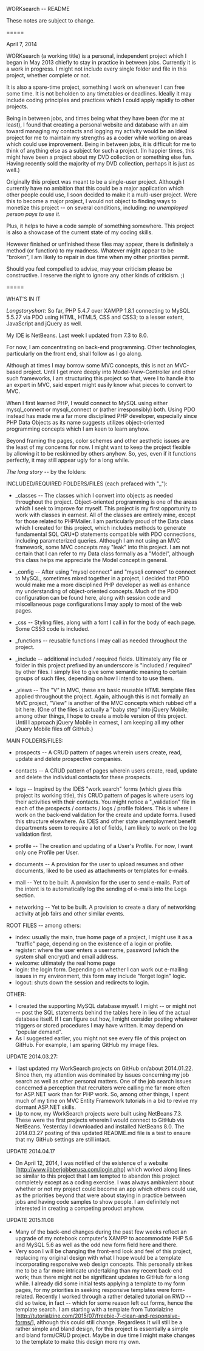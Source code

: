 WORKsearch -- README

These notes are subject to change.

=====

April 7, 2014

WORKsearch (a working title) is a personal, independent project which I began in
May 2013 chiefly to stay in practice in between jobs. Currently it is a work in
progress. I might not include every single folder and file in this project,
whether complete or not.

It is also a spare-time project, something I work on whenever I can free some
time. It is not beholden to any timetables or deadlines. Ideally it may include
coding principles and practices which I could apply rapidly to other projects. 

Being in between jobs, and times being what they have been (for me at least), I
found that creating a personal website and database with an aim toward managing
my contacts and logging my activity would be an ideal project for me to maintain
my strengths as a coder while working on areas which could use improvement.
Being in between jobs, it is difficult for me to think of anything else as a
subject for such a project. (In happier times, this might have been a project
about my DVD collection or something else fun. Having recently sold the majority
of my DVD collection, perhaps it is just as well.)

Originally this project was meant to be a single-user project. Although I
currently have no ambition that this could be a major application which other
people could use, I soon decided to make it a multi-user project. Were this to
become a major project, I would not object to finding ways to monetize this
project -- on several conditions, including: *no unemployed person pays to use
it*.

Plus, it helps to have a code sample of something somewhere. This project is
also a showcase of the current state of my coding skills.

However finished or unfinished these files may appear, there is definitely a
method (or function) to my madness. Whatever might appear to be "broken", I am
likely to repair in due time when my other priorities permit.

Should you feel compelled to advise, may your criticism please be constructive.
I reserve the right to ignore any other kinds of criticism. ;)

=====

WHAT'S IN IT

*Longstoryshort*: So far, PHP 5.4.7 over XAMPP 1.8.1 connecting to MySQL 5.5.27
via PDO using HTML, HTML5, CSS and CSS3; to a lesser extent, JavaScript and
jQuery as well.

My IDE is NetBeans. Last week I updated from 7.3 to 8.0.

For now, I am concentrating on back-end programming. Other technologies,
particularly on the front end, shall follow as I go along.

Although at times I may borrow some MVC concepts, this is not an MVC-based
project. Until I get more deeply into Model-View-Controller and other such
frameworks, I am structuring this project so that, were I to handle it to an
expert in MVC, said expert might easily know what pieces to convert to MVC.

When I first learned PHP, I would connect to MySQL using either mysql_connect or
mysqli_connect or (rather irresponsibly) both. Using PDO instead has made me a
far more disciplined PHP developer, especially since PHP Data Objects as its
name suggests utilizes object-oriented programming concepts which I am keen to
learn anyhow.

Beyond framing the pages, color schemes and other aesthetic issues are the least
of my concerns for now. I might want to keep the project flexible by allowing it
to be reskinned by others anyhow. So, yes, even if it functions perfectly, it
may still appear ugly for a long while.

*The long story* -- by the folders:

INCLUDED/REQUIRED FOLDERS/FILES (each prefaced with "_"):

- _classes -- The classes which I convert into objects as needed throughout the
project. Object-oriented programming is one of the areas which I seek to
improve for myself. This project is my first opportunity to work with classes in
earnest. All of the classes are entirely mine, except for those related to
PHPMailer. I am particularly proud of the Data class which I created for this
project, which includes methods to generate fundamental SQL C*R*U*D statements
compatible with PDO connections, including parameterized queries. Although I am
not using an MVC framework, some MVC concepts may "leak" into this project. I am
not certain that I can refer to my Data class formally as a "Model", although
this class helps me appreciate the Model concept in general.

- _config -- After using "mysql connect" and "mysqli connect" to connect to
MySQL, sometimes mixed together in a project, I decided that PDO would make me a
more disciplined PHP developer as well as enhance my understanding of
object-oriented concepts. Much of the PDO configuration can be found here, along
with session code and miscellaneous page configurations I may apply to most of
the web pages.

- _css -- Styling files, along with a font I call in for the body of each page.
Some CSS3 code is included.

- _functions -- reusable functions I may call as needed throughout the project.

- _include -- additional included / required fields. Ultimately any file or
folder in this project prefixed by an underscore is "included / required" by
other files. I simply like to give some semantic meaning to certain groups of
such files, depending on how I intend to to use them.

- _views -- The "V" in MVC, these are basic reusable HTML template files applied
throughout the project. Again, although this is not formally an MVC project,
"View" is another of the MVC concepts which rubbed off a bit here. (One of the
files is actually a "baby step" into jQuery Mobile; among other things, I hope
to create a mobile version of this project. Until I approach jQuery Mobile in
earnest, I am keeping all my other jQuery Mobile files off GitHub.)

MAIN FOLDERS/FILES:

- prospects -- A CRUD pattern of pages wherein users create, read, update and
delete prospective companies.

- contacts -- A CRUD pattern of pages wherein users create, read, update and
delete the individual contacts for these prospects.

- logs -- Inspired by the IDES "work search" forms (which gives this project its
working title), this CRUD pattern of pages is where users log their activities
with their contacts. You might notice a "_validation" file in each of the
prospects / contacts / logs / profile folders. This is where I work on the
back-end validation for the create and update forms. I used this structure
elsewhere. As IDES and other state unemployment benefit departments seem to
require a lot of fields, I am likely to work on the log validation first.

- profile -- The creation and updating of a User's Profile. For now, I want only
one Profile per User.

- documents -- A provision for the user to upload resumes and other documents,
liked to be used as attachments or templates for e-mails.

- mail -- Yet to be built. A provision for the user to send e-mails. Part of the
intent is to automatically log the sending of e-mails into the Logs section.

- networking -- Yet to be built. A provision to create a diary of networking
activity at job fairs and other similar events.

ROOT FILES -- among others:

- index: usually the main, true home page of a project, I might use it as a
"traffic" page, depending on the existence of a login or profile.
- register: where the user enters a username, password (which the system shall
encrypt) and email address.
- welcome: ultimately the real home page
- login: the login form. Depending on whether I can work out e-mailing issues
in my environment, this form may include "forget login" logic.
- logout: shuts down the session and redirects to login.

OTHER:

- I created the supporting MySQL database myself. I might -- or might not --
post the SQL statements behind the tables here in lieu of the actual database
itself. If I can figure out how, I might consider posting whatever triggers or
stored procedures I may have written. It may depend on "popular demand".
- As I suggested earlier, you might not see every file of this project on
GitHub. For example, I am sparing GitHub my image files.

UPDATE 2014.03.27:
- I last updated my WorkSearch projects on GitHub on/about 2014.01.22. Since
then, my attention was dominated by issues concerning my job search as well as
other personal matters. One of the job search issues concerned a perception that
recruiters were calling me far more often for ASP.NET work than for PHP work.
So, among other things, I spent much of my time on MVC Entity Framework
tutorials in a bid to revive my dormant ASP.NET skills.
- Up to now, my WorkSearch projects were built using NetBeans 7.3. These were
the first projects wherein I would connect to GitHub via NetBeans. Yesterday I
downloaded and installed NetBeans 8.0. The 2014.03.27 posting of this updated
README.md file is a test to ensure that my GitHub settings are still intact.

UPDATE 2014.04.17
- On April 12, 2014, I was notified of the existence of a website
[http://www.jibberjobberusa.com/login.php] which worked along lines so similar
to this project that I am tempted to abandon this project completely except as a
coding exercise. I was always ambivalent about whether or not my project could
become an app which others could use, as the priorities beyond that were about
staying in practice between jobs and having code samples to show people. I am
definitely not interested in creating a competing product anyhow.

UPDATE 2015.11.08
- Many of the back-end changes during the past few weeks reflect an upgrade of
my notebook computer's XAMPP to accommodate PHP 5.6 and MySQL 5.6 as well as the
odd new form field here and there.
- Very soon I will be changing the front-end look and feel of this project,
replacing my original design with what I hope would be a template incorporating
responsive web design concepts. This personally strikes me to be a far more
intricate undertaking than my recent back-end work; thus there might not be
significant updates to GitHub for a long while. I already did some initial
tests applying a template to my form pages, for my priorities in seeking
responsive templates were form-related. Recently I worked through a rather
detailed tutorial on RWD -- did so twice, in fact -- which for some reason left
out forms, hence the template search. I am starting with a template from
Tutorialzine
[http://tutorialzine.com/2015/07/freebie-7-clean-and-responsive-forms/],
although this could still change. Regardless It will still be a rather simple
and bland design, for this project is essentially a simple and bland form/CRUD
project. Maybe in due time I might make changes to the template to make this
design more my own.